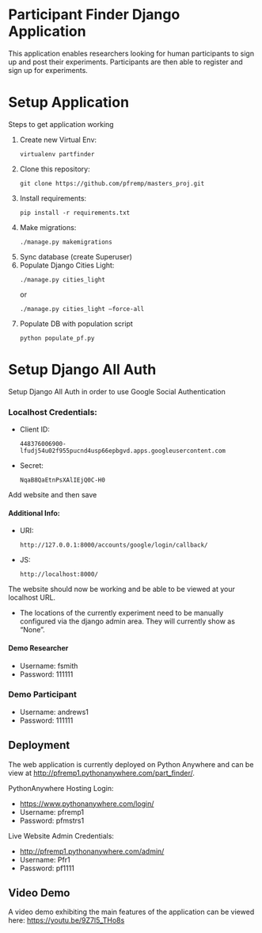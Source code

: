 # Participant Finder Django Application
This application enables researchers looking for human participants to sign up and post their experiments. Participants are then able to register and sign up for experiments.
# Setup Application 

Steps to get application working

1. Create new Virtual Env: 
    ```
    virtualenv partfinder
    ```
2. Clone this repository:
    ```
    git clone https://github.com/pfremp/masters_proj.git
    ```
3. Install requirements:
   ```
   pip install -r requirements.txt
   ```
4. Make migrations:
   ```
   ./manage.py makemigrations
   ```
5. Sync database (create Superuser)
6. Populate Django Cities Light:
    ```
    ./manage.py cities_light
    ```
    or
    ```
    ./manage.py cities_light —force-all
    ```
7. Populate DB with population script
    ```
    python populate_pf.py
    ```

# Setup Django All Auth
Setup Django All Auth in order to use Google Social Authentication
### Localhost Credentials:
 - Client ID: 
     ```
     448376006900-lfudj54u02f955pucnd4usp66epbgvd.apps.googleusercontent.com
    ```
 - Secret:
    ```
    NqaB8QaEtnPsXAlIEjQ0C-H0
    ```
Add website and then save

#### Additional Info:
 - URI:
    ```
    http://127.0.0.1:8000/accounts/google/login/callback/
    ```
 - JS:
    ```
    http://localhost:8000/
    ```
The website should now be working and be able to be viewed at your
localhost URL.

* The locations of the currently experiment need to be manually configured via the django admin area. They will currently show as “None”.

#### Demo Researcher
 - Username: fsmith 
 - Password: 111111
### Demo Participant
 - Username: andrews1 
 - Password: 111111

## Deployment
The web application is currently deployed on Python Anywhere and can be view at http://pfremp1.pythonanywhere.com/part_finder/.

PythonAnywhere Hosting Login:
 - https://www.pythonanywhere.com/login/
 - Username: pfremp1 
 - Password: pfmstrs1

Live Website Admin Credentials:
 - http://pfremp1.pythonanywhere.com/admin/
 - Username: Pfr1 
 - Password: pf1111



## Video Demo
A video demo exhibiting the main features of the application can be viewed here: https://youtu.be/9Z7l5_THo8s


